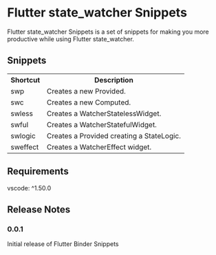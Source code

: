# Flutter state_watcher Snippets

Flutter state_watcher Snippets is a set of snippets for making you more productive while using Flutter state_watcher.

## Snippets

<table>
  <tbody>
    <tr>
      <th>Shortcut</th>
      <th>Description</th>
    </tr>
    <tr>
      <td>swp</td>
      <td>Creates a new Provided.</td>
    </tr>
    <tr>
      <td>swc</td>
      <td>Creates a new Computed.</td>
    </tr>
    <tr>
      <td>swless</td>
      <td>Creates a WatcherStatelessWidget.</td>
    </tr>
    <tr>
      <td>swful</td>
      <td>Creates a WatcherStatefulWidget.</td>
    </tr>
    <tr>
      <td>swlogic</td>
      <td>Creates a Provided creating a StateLogic.</td>
    </tr>
     <tr>
      <td>sweffect</td>
      <td>Creates a WatcherEffect widget.</td>
    </tr>
  </tbody>
</table>

## Requirements

vscode: ^1.50.0

## Release Notes

### 0.0.1

Initial release of Flutter Binder Snippets